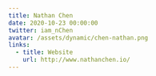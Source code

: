 ```yaml
---
title: Nathan Chen
date: 2020-10-23 00:00:00
twitter: iam_nChen
avatar: /assets/dynamic/chen-nathan.png
links:
  - title: Website
    url: http://www.nathanchen.io/
---
```

